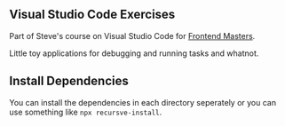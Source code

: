 ## Visual Studio Code Exercises

Part of Steve's course on Visual Studio Code for [Frontend Masters](https://stevekinney.net/courses/visual-studio-code).

Little toy applications for debugging and running tasks and whatnot.

## Install Dependencies

You can install the dependencies in each directory seperately or you can use something like `npx recursve-install`.
